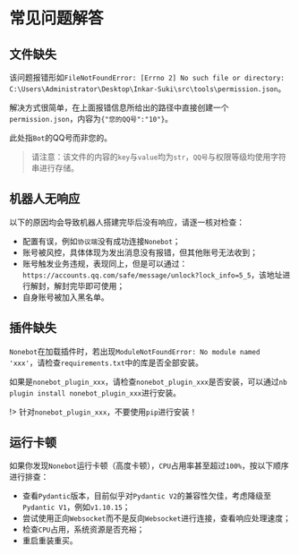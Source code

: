 # 常见问题解答

## 文件缺失

该问题报错形如`FileNotFoundError: [Errno 2] No such file or directory: C:\Users\Administrator\Desktop\Inkar-Suki\src\tools\permission.json`。

解决方式很简单，在上面报错信息所给出的路径中直接创建一个`permission.json`，内容为`{"您的QQ号":"10"}`。

此处指`Bot`的QQ号而非您的。

> 请注意：该文件的内容的`key`与`value`均为`str`，`QQ号`与权限等级均使用字符串进行存储。

## 机器人无响应

以下的原因均会导致机器人搭建完毕后没有响应，请逐一核对检查：

* 配置有误，例如`协议端`没有成功连接`Nonebot`；
* 账号被风控，具体体现为发出消息没有报错，但其他账号无法收到；
* 账号触发业务违规，表现同上，但是可以通过：`https://accounts.qq.com/safe/message/unlock?lock_info=5_5`，该地址进行解封，解封完毕即可使用；
* 自身账号被加入黑名单。

## 插件缺失

`Nonebot`在加载插件时，若出现`ModuleNotFoundError: No module named 'xxx'`，请检查`requirements.txt`中的库是否全部安装。

如果是`nonebot_plugin_xxx`，请检查`nonebot_plugin_xxx`是否安装，可以通过`nb plugin install nonebot_plugin_xxx`进行安装。

!> 针对`nonebot_plugin_xxx`，不要使用`pip`进行安装！

## 运行卡顿

如果你发现`Nonebot`运行卡顿（高度卡顿），`CPU`占用率甚至超过`100%`，按以下顺序进行排查：

* 查看`Pydantic`版本，目前似乎对`Pydantic V2`的兼容性欠佳，考虑降级至`Pydantic V1`，例如`v1.10.15`；
* 尝试使用正向`Websocket`而不是反向`Websocket`进行连接，查看响应处理速度；
* 检查`CPU`占用，系统资源是否充裕；
* 重启重装重买。